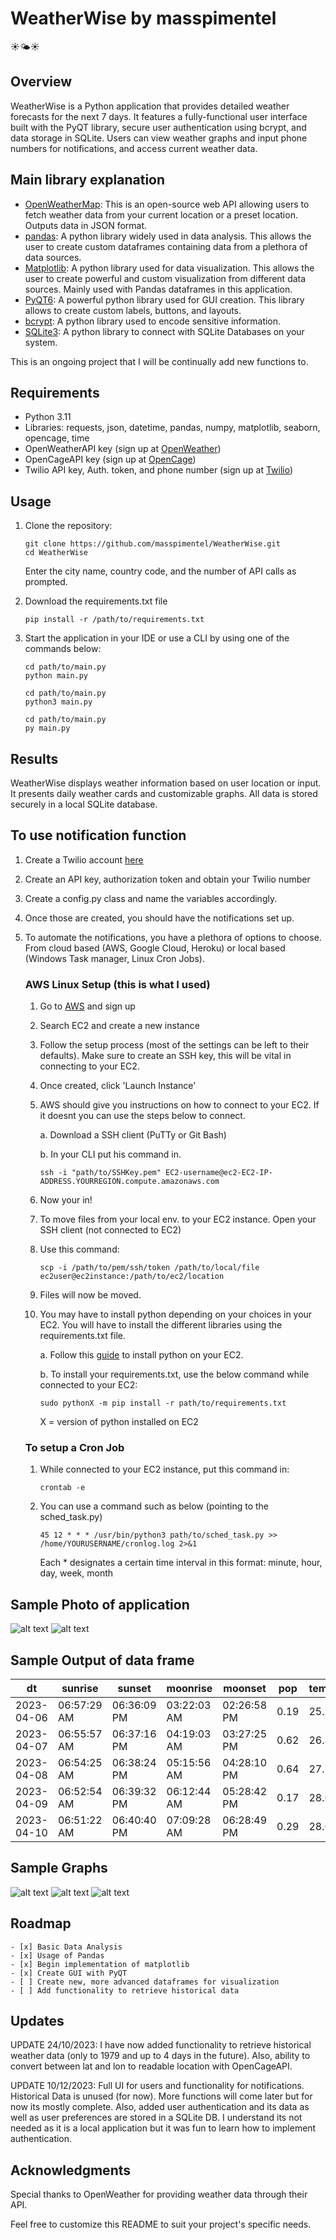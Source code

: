 # WeatherWise by masspimentel

☀🌤☀

## Overview

WeatherWise is a Python application that provides detailed weather forecasts for the next 7 days. It features a fully-functional user interface built with the PyQT library, secure user authentication using bcrypt, and data storage in SQLite. Users can view weather graphs and input phone numbers for notifications, and access current weather data. 

## Main library explanation

- [OpenWeatherMap](https://openweathermap.org/api): This is an open-source web API allowing users to fetch weather data from your current location or a preset location. Outputs data in JSON format.
- [pandas](https://pandas.pydata.org/): A python library widely used in data analysis. This allows the user to create custom dataframes containing data from a plethora of data sources.
- [Matplotlib](https://matplotlib.org/): A python library used for data visualization. This allows the user to create powerful and custom visualization from different data sources. Mainly used with     Pandas dataframes in this application.
- [PyQT6](https://pypi.org/project/PyQt6/): A powerful python library used for GUI creation. This library allows to create custom labels, buttons, and layouts.
- [bcrypt](https://pypi.org/project/bcrypt/): A python library used to encode sensitive information.
- [SQLite3](https://docs.python.org/3/library/sqlite3.html): A python library to connect with SQLite Databases on your system. 

This is an ongoing project that I will be continually add new functions to. 

## Requirements

- Python 3.11
- Libraries: requests, json, datetime, pandas, numpy, matplotlib, seaborn, opencage, time
- OpenWeatherAPI key (sign up at [OpenWeather](https://openweathermap.org/))
- OpenCageAPI key (sign up at [OpenCage](https://opencagedata.com/))
- Twilio API key, Auth. token, and phone number (sign up at [Twilio](https://www.twilio.com/try-twilio))

## Usage

1. Clone the repository:

   ```
   git clone https://github.com/masspimentel/WeatherWise.git
   cd WeatherWise
   ```
   Enter the city name, country code, and the number of API calls as prompted.
2. Download the requirements.txt file
   ```
   pip install -r /path/to/requirements.txt
   ```
3. Start the application in your IDE or use a CLI by using one of the commands below:
   ```
   cd path/to/main.py
   python main.py
   ```
   ```
   cd path/to/main.py
   python3 main.py
   ```
   ```
   cd path/to/main.py
   py main.py
   ```

## Results
WeatherWise displays weather information based on user location or input. It presents daily weather cards and customizable graphs. All data is stored securely in a local SQLite database.

## To use notification function
1. Create a Twilio account [here](https://www.twilio.com/try-twilio)
2. Create an API key, authorization token and obtain your Twilio number
3. Create a config.py class and name the variables accordingly. 
4. Once those are created, you should have the notifications set up.
5. To automate the notifications, you have a plethora of options to choose. From cloud based (AWS, Google Cloud, Heroku) or local based (Windows Task manager, Linux Cron Jobs).
   
   ### AWS Linux Setup (this is what I used)
   1. Go to [AWS](https://portal.aws.amazon.com/billing/signup) and sign up
   2. Search EC2 and create a new instance
   3. Follow the setup process (most of the settings can be left to their defaults). Make sure to create an SSH key, this 
      will be vital in connecting to your EC2.
   4. Once created, click 'Launch Instance'
   5. AWS should give you instructions on how to connect to your EC2. If it doesnt you can use the steps below to connect.
      
      a. Download a SSH client (PuTTy or Git Bash)
      
      b. In your CLI put his command in.
         ```
         ssh -i "path/to/SSHKey.pem" EC2-username@ec2-EC2-IP-ADDRESS.YOURREGION.compute.amazonaws.com
         ```
   7. Now your in!
   8. To move files from your local env. to your EC2 instance. Open your SSH client (not connected to EC2)
   9. Use this command:
      ```
      scp -i /path/to/pem/ssh/token /path/to/local/file ec2user@ec2instance:/path/to/ec2/location
      ```
   10. Files will now be moved.
   11. You may have to install python depending on your choices in your EC2. You will have to install the different 
       libraries using the requirements.txt file.
       
       a. Follow this [guide](https://docs.aws.amazon.com/elasticbeanstalk/latest/dg/eb-cli3-install-linux.html) to install           python on your EC2.
       
       b. To install your requirements.txt, use the below command while connected to your EC2:
          ```
          sudo pythonX -m pip install -r path/to/requirements.txt
          ```
          X = version of python installed on EC2
   ### To setup a Cron Job
   1. While connected to your EC2 instance, put this command in:
      ```
      crontab -e
      ```
   2. You can use a command such as below (pointing to the sched_task.py)
      ```
      45 12 * * * /usr/bin/python3 path/to/sched_task.py >> /home/YOURUSERNAME/cronlog.log 2>&1
      ```
      Each * designates a certain time interval in this format: minute, hour, day, week, month


## Sample Photo of application
![alt text](https://github.com/masspimentel/beg-project/blob/main/weatherProj/Main/images/SampleAppPhoto.PNG?raw=true)
![alt text](https://github.com/masspimentel/beg-project/blob/main/weatherProj/Main/images/SampleWeatherfromApp.PNG?raw=true)

## Sample Output of data frame
|       dt     |     sunrise   |     sunset    |     moonrise  |     moonset   |  pop  |  temp_max  |
|---------------|--------------|---------------|---------------|---------------|-------|------------|
|  2023-04-06  |  06:57:29 AM  |  06:36:09 PM  |  03:22:03 AM  |  02:26:58 PM  |  0.19  |  25.73  |
|  2023-04-07  |  06:55:57 AM  |  06:37:16 PM  |  04:19:03 AM  |  03:27:25 PM  |  0.62  |  26.37  |
|  2023-04-08  |  06:54:25 AM  |  06:38:24 PM  |  05:15:56 AM  |  04:28:10 PM  |  0.64  |  27.19  |
|  2023-04-09  |  06:52:54 AM  |  06:39:32 PM  |  06:12:44 AM  |  05:28:42 PM  |  0.17  |  28.01  |
|  2023-04-10  |  06:51:22 AM  |  06:40:40 PM  |  07:09:28 AM  |  06:28:49 PM  |  0.29  |  28.05  |

## Sample Graphs

![alt text](https://github.com/masspimentel/beg-project/blob/main/weatherProj/Main/images/wspeedvswdegcompassgraph.PNG?raw=true)
![alt text](https://github.com/masspimentel/beg-project/blob/main/weatherProj/Main/images/maxtempbargraph.PNG?raw=true)
![alt text](https://github.com/masspimentel/beg-project/blob/main/weatherProj/Main/images/humiditybargraph.PNG?raw=true)

## Roadmap
```
- [x] Basic Data Analysis
- [x] Usage of Pandas
- [x] Begin implementation of matplotlib
- [x] Create GUI with PyQT
- [ ] Create new, more advanced dataframes for visualization
- [ ] Add functionality to retrieve historical data
```
## Updates

UPDATE 24/10/2023: I have now added functionality to retrieve historical weather data (only to 1979 and up to 4 days in the future). Also, ability to convert between lat and lon to readable location with OpenCageAPI.

UPDATE 10/12/2023: Full UI for users and functionality for notifications. Historical Data is unused (for now). More functions will come later but for now its mostly complete. Also, added user authentication and its data as well as user preferences are stored in a SQLite DB. I understand its not needed as it is a local application but it was fun to learn how to implement authentication.

## Acknowledgments
Special thanks to OpenWeather for providing weather data through their API.

Feel free to customize this README to suit your project's specific needs.
